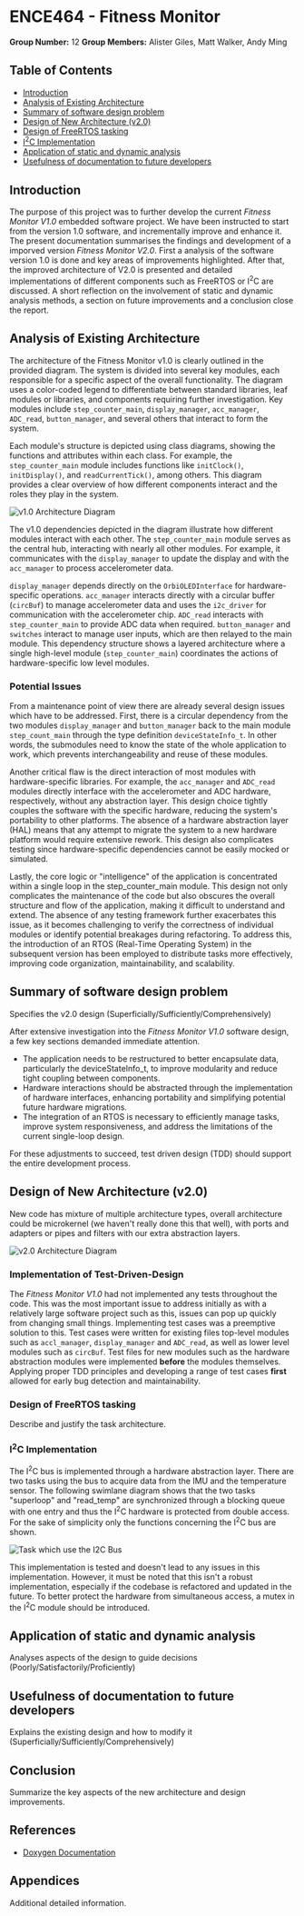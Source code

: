 # ENCE464 - Fitness Monitor
**Group Number:** 12
**Group Members:** Alister Giles, Matt Walker, Andy Ming

## Table of Contents
- [Introduction](#introduction)
- [Analysis of Existing Architecture](#analysis-of-existing-architecture)
- [Summary of software design problem](#summary-of-software-design-problem)
- [Design of New Architecture (v2.0)](#design-of-new-architecture-v20)
- [Design of FreeRTOS tasking](#design-of-freertos-tasking)
- [I<sup>2</sup>C Implementation](#I<sup>2</sup>C-Implementation)
- [Application of static and dynamic analysis](#application-of-static-and-dynamic-analysis)
- [Usefulness of documentation to future developers](#usefulness-of-documentation-to-future-developers)

## Introduction

The purpose of this project was to further develop the current *Fitness Monitor V1.0* embedded software project. We have been instructed to start from the version 1.0 software, and incrementally improve and enhance it. 
The present documentation summarises the findings and development of a imporved version *Fitness Monitor V2.0*. First a analysis of the software version 1.0 is done and key areas of improvements highlighted. After that, the improved architecture of V2.0 is presented and detailed implementations of different components such as FreeRTOS or I<sup>2</sup>C are discussed. A short reflection on the involvement of static and dynamic analysis methods, a section on future improvements and a conclusion close the report.

## Analysis of Existing Architecture

The architecture of the Fitness Monitor v1.0 is clearly outlined in the provided diagram. The system is divided into several key modules, each responsible for a specific aspect of the overall functionality. The diagram uses a color-coded legend to differentiate between standard libraries, leaf modules or libraries, and components requiring further investigation. Key modules include `step_counter_main`, `display_manager`, `acc_manager`, `ADC_read`, `button_manager`, and several others that interact to form the system.

Each module's structure is depicted using class diagrams, showing the functions and attributes within each class. For example, the `step_counter_main` module includes functions like `initClock()`, `initDisplay()`, and `readCurrentTick()`, among others. This diagram provides a clear overview of how different components interact and the roles they play in the system.

![v1.0 Architecture Diagram](system_diagram_v1.jpg)

The v1.0 dependencies depicted in the diagram illustrate how different modules interact with each other. The `step_counter_main` module serves as the central hub, interacting with nearly all other modules. For example, it communicates with the `display_manager` to update the display and with the `acc_manager` to process accelerometer data.

`display_manager` depends directly on the `OrbiOLEDInterface` for hardware-specific operations. `acc_manager` interacts directly with a circular buffer (`circBuf`) to manage accelerometer data and uses the `i2c_driver` for communication with the accelerometer chip. `ADC_read` interacts with `step_counter_main` to provide ADC data when required. `button_manager` and `switches` interact to manage user inputs, which are then relayed to the main module. This dependency structure shows a layered architecture where a single high-level module (`step_counter_main`) coordinates the actions of hardware-specific low level modules.

### Potential Issues

From a maintenance point of view there are already several design issues which have to be addressed. First, there is a circular dependency from the two modules `display_manager` and `button_manager` back to the main module `step_count_main` through the type definition `deviceStateInfo_t`. In other words, the submodules need to know the state of the whole application to work, which prevents interchangeability and reuse of these modules. 

Another critical flaw is the direct interaction of most modules with hardware-specific libraries. For example, the `acc_manager` and `ADC_read` modules directly interface with the accelerometer and ADC hardware, respectively, without any abstraction layer. This design choice tightly couples the software with the specific hardware, reducing the system's portability to other platforms.
The absence of a hardware abstraction layer (HAL) means that any attempt to migrate the system to a new hardware platform would require extensive rework. This design also complicates testing since hardware-specific dependencies cannot be easily mocked or simulated.

Lastly, the core logic or "intelligence" of the application is concentrated within a single loop in the step_counter_main module. This design not only complicates the maintenance of the code but also obscures the overall structure and flow of the application, making it difficult to understand and extend. The absence of any testing framework further exacerbates this issue, as it becomes challenging to verify the correctness of individual modules or identify potential breakages during refactoring. To address this, the introduction of an RTOS (Real-Time Operating System) in the subsequent version has been employed to distribute tasks more effectively, improving code organization, maintainability, and scalability.



## Summary of software design problem
Specifies the v2.0 design (Superficially/Sufficiently/Comprehensively)

After extensive investigation into the *Fitness Monitor V1.0* software design, a few key sections demanded immediate attention.
- The application needs to be restructured to better encapsulate data, particularly the deviceStateInfo_t, to improve modularity and reduce tight coupling between components.
- Hardware interactions should be abstracted through the implementation of hardware interfaces, enhancing portability and simplifying potential future hardware migrations.
- The integration of an RTOS is necessary to efficiently manage tasks, improve system responsiveness, and address the limitations of the current single-loop design.

For these adjustments to succeed, test driven design (TDD) should support the entire development process.

## Design of New Architecture (v2.0)

New code has mixture of multiple architecture types, overall architecture could be microkernel (we haven't really done this that well), with ports and adapters or pipes and filters with our extra abstraction layers.

![v2.0 Architecture Diagram](system_diagram_v2.jpg)

### Implementation of Test-Driven-Design

The *Fitness Monitor V1.0* had not implemented any tests throughout the code. This was the most important issue to address initially as with a relatively large software project such as this, issues can pop up quickly from changing small things. Implementing test cases was a preemptive solution to this.
Test cases were written for existing files top-level modules such as `accl_manager`, `display_manager` and `ADC_read`, as well as lower level modules such as 
`circBuf`.
Test files for new modules such as the hardware abstraction modules were implemented **before** the modules themselves. Applying proper TDD principles and developing a range of test cases **first** allowed for early bug detection and maintainability.




### Design of FreeRTOS tasking
Describe and justify the task architecture.

<!-- ### Example Code Snippet
```c
// Example FreeRTOS task creation
xTaskCreate(TaskFunction, "TaskName", stackSize, NULL, priority, &taskHandle);

![Class Diagram](path_to_class_diagram.png) -->


### I<sup>2</sup>C Implementation

The I<sup>2</sup>C bus is implemented through a hardware abstraction layer. There are two tasks using the bus to acquire data from the IMU and the temperature sensor. The following swimlane diagram shows that the two tasks "superloop" and "read_temp" are synchronized through a blocking queue with one entry and thus the I<sup>2</sup>C hardware is protected from double access. For the sake of simplicity only the functions concerning the I<sup>2</sup>C bus are shown.

![Task which use the I2C Bus](i2c_task_distribution.jpg)

This implementation is tested and doesn't lead to any issues in this implementation. However, it must be noted that this isn't a robust implementation, especially if the codebase is refactored and updated in the future. To better protect the hardware from simultaneous access, a mutex in the I<sup>2</sup>C module should be introduced.

## Application of static and dynamic analysis
Analyses aspects of the design to guide decisions (Poorly/Satisfactorily/Proficiently)


## Usefulness of documentation to future developers
Explains the existing design and how to modify it (Superficially/Sufficiently/Comprehensively)



## Conclusion
Summarize the key aspects of the new architecture and design improvements.

## References
- [Doxygen Documentation](https://www.doxygen.nl/)

## Appendices
Additional detailed information.
